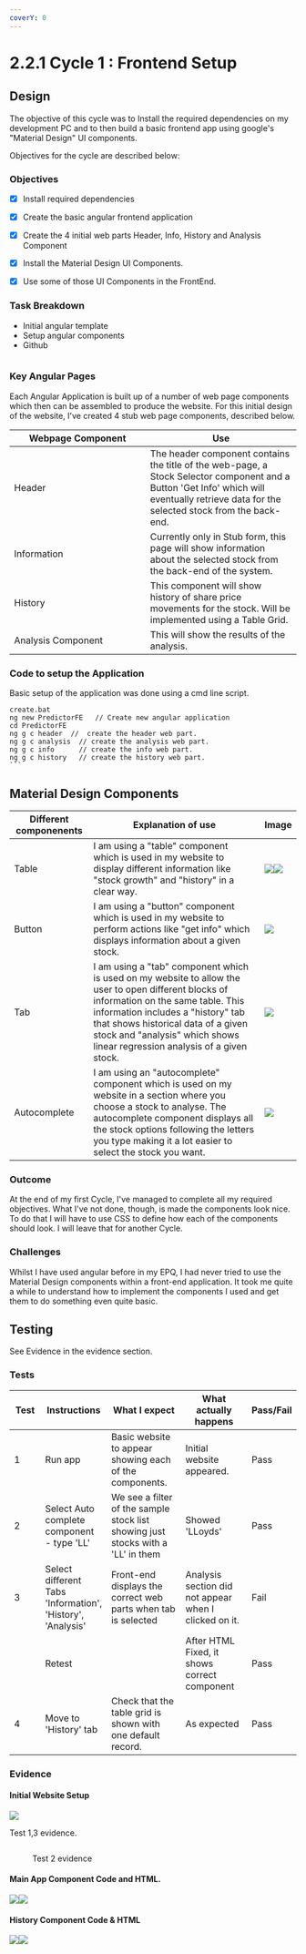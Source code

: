 ```yaml
---
coverY: 0
---
```


# 2.2.1 Cycle 1 : Frontend Setup

## Design

The objective of this cycle was to Install the required dependencies on my development PC and to then build a basic frontend app using google's "Material Design" UI components.&#x20;

Objectives for the cycle are described below:

### Objectives

* [x] Install required dependencies
* [x] Create the basic angular frontend application
* [x] Create the 4 initial web parts  Header, Info,  History and Analysis Component
* [x] Install the Material Design UI Components.
* [x] Use some of those UI Components in the FrontEnd.





### Task Breakdown&#x20;

* Initial angular template
* Setup angular components
* Github

<figure><img src="../../.gitbook/assets/image (94).png" alt=""><figcaption></figcaption></figure>

### Key Angular Pages&#x20;

Each Angular Application is built up of a number of web page components which then can be assembled to produce the website. For this initial design of the website, I've created 4 stub web page components, described below.



<table><thead><tr><th width="223">Webpage Component</th><th>Use</th></tr></thead><tbody><tr><td>Header </td><td>The header component contains the title of the web-page, a Stock Selector component and a Button 'Get Info' which will eventually retrieve data for the selected stock from the back-end.</td></tr><tr><td>Information</td><td>Currently only in Stub form, this page will show information about the selected stock from the back-end of the system.</td></tr><tr><td>History</td><td>This component will show history of share price movements for the stock. Will be implemented using a Table Grid.</td></tr><tr><td>Analysis Component</td><td>This will show the results of the analysis.</td></tr></tbody></table>

### Code to setup the Application

Basic setup of the application was done using a cmd line script.

````
create.bat
ng new PredictorFE   // Create new angular application
cd PredictorFE 
ng g c header  //  create the header web part.
ng g c analysis  // create the analysis web part.
ng g c info      // create the info web part.
ng g c history   // create the history web part.
```
````

## Material Design Components



| Different componenents | Explanation of use                                                                                                                                                                                                                                                                                  | Image                                                                                          |
| ---------------------- | --------------------------------------------------------------------------------------------------------------------------------------------------------------------------------------------------------------------------------------------------------------------------------------------------- | ---------------------------------------------------------------------------------------------- |
| Table                  | I am using a "table" component which is used in my website to display different information like "stock growth" and "history" in a clear way.                                                                                                                                                       | ![](broken-reference)![](<../../.gitbook/assets/image (10).png>)                               |
| Button                 | I am using a "button" component which is used in my website to perform actions like "get info" which displays information about a given stock.                                                                                                                                                      | ![](<../../.gitbook/assets/image (1) (1) (2).png>)                                             |
| Tab                    | I am using a "tab" component which is used on my website to allow the user to open different blocks of information on the same table. This information includes a "history" tab that shows historical data of a given stock and "analysis" which shows linear regression analysis of a given stock. | ![](<../../.gitbook/assets/image (5) (1) (1).png>)                                             |
| Autocomplete           | I am using an "autocomplete" component which is used on my website in a section where you choose a stock to analyse. The autocomplete component displays all the stock options following the letters you type making it a lot easier to select the stock you want.                                  | ![](<../../.gitbook/assets/image (2) (1) (1) (1) (1) (1) (1) (1) (1) (1) (1) (1) (1) (1).png>) |



### Outcome

At the end of my first Cycle, I've managed to complete all my required objectives. What I've not done, though, is made the components look nice. To do that I will have to use CSS to define how each of the components should look. I will leave that for another Cycle.



### Challenges

Whilst I have used angular before in my EPQ, I had never tried to use the Material Design components within a front-end application. It took me quite a while to understand how to implement the components I used and get them to do something even quite basic.

## Testing

See Evidence in the evidence section.

### Tests

<table><thead><tr><th width="67">Test</th><th>Instructions</th><th width="212">What I expect</th><th width="189">What actually happens</th><th>Pass/Fail</th></tr></thead><tbody><tr><td>1</td><td>Run app</td><td>Basic website to appear showing each of the components.</td><td>Initial website appeared.</td><td>Pass</td></tr><tr><td>2</td><td>Select Auto complete component - type 'LL'</td><td>We see a filter of the sample stock list showing just stocks with a 'LL' in them</td><td>Showed 'LLoyds'</td><td>Pass</td></tr><tr><td>3</td><td>Select different Tabs 'Information', 'History', 'Analysis'</td><td>Front-end displays the correct web parts when tab is selected</td><td>Analysis section did not appear when I clicked on  it.</td><td>Fail</td></tr><tr><td></td><td>Retest</td><td></td><td>After HTML Fixed, it shows correct component</td><td>Pass</td></tr><tr><td>4</td><td>Move to 'History' tab</td><td>Check that the table grid is shown with one default record.</td><td>As expected</td><td>Pass</td></tr></tbody></table>

### Evidence

#### Initial Website Setup

![](<../../.gitbook/assets/image (4) (1) (1) (1) (1).png>)

Test 1,3 evidence.



<figure><img src="../../.gitbook/assets/image (80).png" alt=""><figcaption><p>Test 2 evidence</p></figcaption></figure>





#### Main App Component Code and HTML.

![](<../../.gitbook/assets/image (1) (2).png>)![](<../../.gitbook/assets/image (2) (2).png>)



#### History Component Code & HTML

![](<../../.gitbook/assets/image (3) (1) (1) (1) (1) (1) (1) (1).png>)![](<../../.gitbook/assets/image (88).png>)
